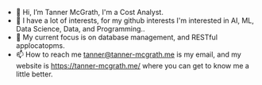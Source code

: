 - 👋 Hi, I’m Tanner McGrath, I'm a Cost Analyst.
- 👀 I have a lot of interests, for my github interests I'm interested in AI, ML, Data Science, Data, and Programming.. 
- 🌱 My current focus is on database management, and RESTful applocatopms.
- 📫 How to reach me tanner@tanner-mcgrath.me is my email, and my website is https://tanner-mcgrath.me/ where you can get to know me a little better.

<!---
tanner-malt/tanner-malt is a ✨ special ✨ repository because its `README.md` (this file) appears on your GitHub profile.
You can click the Preview link to take a look at your changes.
--->
